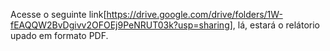 Acesse o seguinte link[https://drive.google.com/drive/folders/1W-fEAQQW2BvDgivv2OFOEj9PeNRUT03k?usp=sharing], lá, estará o relátorio upado em formato PDF.
